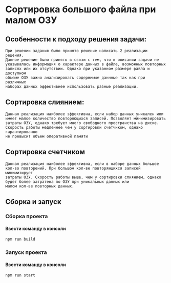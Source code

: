 # Сортировка большого файла при малом ОЗУ

## Особенности к подходу решения задачи:
    При решении задания было принято решение написать 2 реализации решения.
    Данное решение было принято в связи с тем, что в описании задачи не 
    указывалась информация о характере данных в файле, возможных повторных
    записях или их отсутствии. Однако при указанном размере файла и доступном
    объеме ОЗУ важно анализировать содержимые даннные так как при различных
    наборах данных эффективнее использовать разные реализации.

## Сортировка слиянием:
    Данная реализация наиболее эффективна, если набор данных уникален или
    имеет малое количество повторяющихся записей. Позволяет минимизировать
    затраты ОЗУ, однако требует много свободного пространства на диске.
    Скорость работы медленнее чем у сортировки счетчиком, однако гарантированно
    не превысит объем оперативной памяти

## Сортировка счетчиком
    Данная реализация наиболее эффективна, если в наборе данных большое
    кол-во повторений. При большом кол-ве повторяющихся записей минимизирует
    затраты ОЗУ. Скорость работы выше, чем у сортировки слиянием, однако 
    будет более затратена по ОЗУ при уникальных данных или 
    малом кол-ве повторных данных.

## Сборка и запуск
### Сборка проекта
#### Ввести команду в консоли
```bash
npm run build
```

### Запуск проекта
#### Ввести команду в консоли
```bash
npm run start
```
    